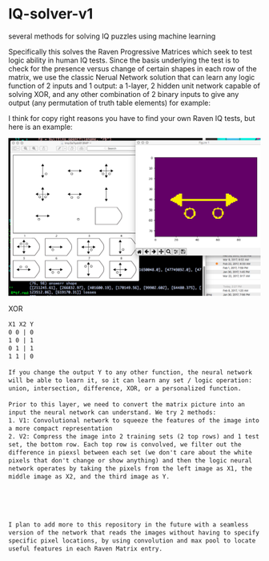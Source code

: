 # IQ-solver-v1
several methods for solving IQ puzzles using machine learning 

Specifically this solves the Raven Progressive Matrices which seek to test logic ability in human IQ tests. 
Since the basis underlying the test is to check for the presence versus change of certain shapes in each row of the matrix, we use the classic Nerual Network solution that can learn any logic function of 2 inputs and 1 output: a 1-layer, 2 hidden unit network capable of solving XOR, and any other combination of 2 binary inputs to give any output (any permutation of truth table elements) for example:

I think for copy right reasons you have to find your own Raven IQ tests, but here is an example:

![alt tag](https://github.com/ConsciousMachines/IQ-solver-v1/blob/master/ex1.png)

XOR
~~~~~~
X1 X2 Y
0 0 | 0
1 0 | 1
0 1 | 1
1 1 | 0

If you change the output Y to any other function, the neural network will be able to learn it, so it can learn any set / logic operation: union, intersection, difference, XOR, or a personalized function. 

Prior to this layer, we need to convert the matrix picture into an input the neural network can understand. We try 2 methods: 
1. V1: Convolutional network to squeeze the features of the image into a more compact representation
2. V2: Compress the image into 2 training sets (2 top rows) and 1 test set, the bottom row. Each top row is convolved, we filter out the difference in piexsl between each set (we don't care about the white pixels that don't change or show anything) and then the logic neural network operates by taking the pixels from the left image as X1, the middle image as X2, and the third image as Y. 





I plan to add more to this repository in the future with a seamless version of the network that reads the images without having to specify specific pixel locations, by using convolution and max pool to locate useful features in each Raven Matrix entry.
